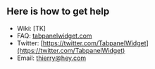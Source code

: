 ## Here is how to get help

   * Wiki: [TK]
   * FAQ:  [tabpanelwidget.com](https://tabpanelwidget.com/index.html#faq)
   * Twitter: [https://twitter.com/TabpanelWidget](https://twitter.com/TabpanelWidget)
   * Email: [thierry@hey.com](mailto:thierry@hey.com)
